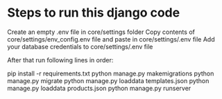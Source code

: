 # Steps to run this django code

Create an empty .env file in core/settings folder
Copy contents of core/settings/env_config.env file and paste in core/settings/.env file
Add your database credentials to core/settings/.env file

After that run following lines in order:
  
  pip install -r requirements.txt
  python manage.py makemigrations
  python manage.py migrate
  python manage.py loaddata templates.json
  python manage.py loaddata products.json
  python manage.py runserver
